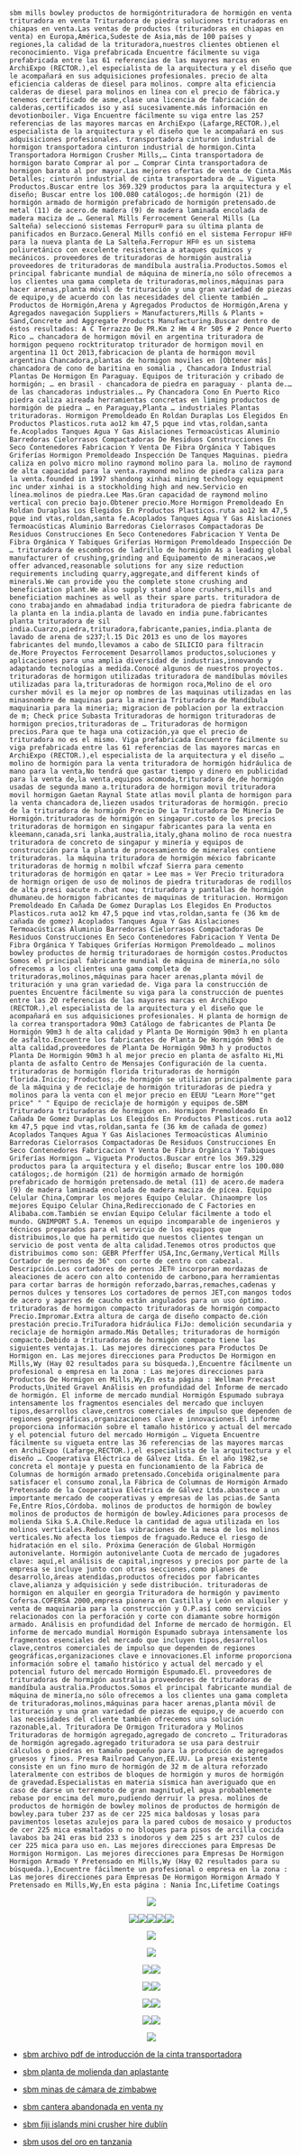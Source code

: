 
```
sbm mills bowley productos de hormigóntrituradora de hormigón en venta trituradora en venta Trituradora de piedra soluciones trituradoras en chiapas en venta.Las ventas de productos (trituradoras en chiapas en venta) en Europa,América,Sudeste de Asia,más de 100 países y regiones,la calidad de la trituradora,nuestros clientes obtienen el reconocimiento. Viga prefabricada Encuentre fácilmente su viga prefabricada entre las 61 referencias de las mayores marcas en ArchiExpo (RECTOR.),el especialista de la arquitectura y el diseño que le acompañará en sus adquisiciones profesionales. precio de alta eficiencia calderas de diesel para molinos. compre alta eficiencia calderas de diesel para molinos en línea con el precio de fábrica.y tenemos certificado de asme,clase una licencia de fabricación de calderas,certificados iso y así sucesivamente.más información en devotionboiler. Viga Encuentre fácilmente su viga entre las 257 referencias de las mayores marcas en ArchiExpo (Lafarge,RECTOR.),el especialista de la arquitectura y el diseño que le acompañará en sus adquisiciones profesionales. transportadora cinturon industrial de hormigon transportadora cinturon industrial de hormigon.Cinta Transportadora Hormigon Crusher Mills,… Cinta transportadora de hormigon barato Comprar al por … Comprar Cinta transportadora de hormigon barato al por mayor.Las mejores ofertas de venta de Cinta.Más Detalles; cinturón industrial de cinta transportadora de … Vigueta Productos.Buscar entre los 369.329 productos para la arquitectura y el diseño; Buscar entre los 100.080 catálogos;.de hormigón (21) de hormigón armado de hormigón prefabricado de hormigón pretensado.de metal (11) de acero.de madera (9) de madera laminada encolada de madera maciza de … General Mills Ferrocement General Mills (La Salteña) seleccionó sistemas Ferropur® para su última planta de panificados en Burzaco.General Mills confió en el sistema Ferropur HF® para la nueva planta de La Salteña.Ferropur HF® es un sistema poliuretánico con excelente resistencia a ataques químicos y mecánicos. proveedores de trituradoras de hormigón australia proveedores de trituradoras de mandíbula australia.Productos.Somos el principal fabricante mundial de máquina de minería,no sólo ofrecemos a los clientes una gama completa de trituradoras,molinos,máquinas para hacer arenas,planta móvil de trituración y una gran variedad de piezas de equipo,y de acuerdo con las necesidades del cliente también … Productos de Hormigón,Arena y Agregados Productos de Hormigón,Arena y Agregados navegación Suppliers » Manufacturers,Mills & Plants » Sand,Concrete and Aggregate Products Manufacturing.Buscar dentro de éstos resultados: A C Terrazzo De PR.Km 2 Hm 4 Rr 505 # 2 Ponce Puerto Rico … chancadora de hormigon móvil en argentina trituradora de hormigon pequeno rocktrituratop triturador de hormigon movil en argentina 11 Oct 2013,fabricacion de planta de hormigon movil argentina Chancadora,plantas de hormigon moviles en [Obtener más] chancadora de cono de baritina en somalia , Chancadora Industrial Plantas De Hormigon En Paraguay. Equipos de trituración y cribado de hormigón; … en brasil · chancadora de piedra en paraguay · planta de.… de las chancadoras industriales.… Py Chancadora Cono En Puerto Rico piedra caliza aireada herramientas concretas en liming productos de hormigón de piedra … en Paraguay,Planta … industriales Plantas trituradoras. Hormigon Premoldeado En Roldan Duraplas Los Elegidos En Productos Plasticos.ruta ao12 km 47,5 pque ind vtas,roldan,santa fe.Acoplados Tanques Agua Y Gas Aislaciones Termoacústicas Aluminio Barredoras Cielorrasos Compactadoras De Residuos Construcciones En Seco Contenedores Fabricacion Y Venta De Fibra Orgánica Y Tabiques Griferías Hormigon Premoldeado Inspección De Tanques Maquinas. piedra caliza en polvo micro molino raymond molino para la. molino de raymond de alta capacidad para la venta.raymond molino de piedra caliza para la venta.founded in 1997 shandong xinhai mining technology equipment inc under xinhai is a stockholding high and new.Servicio en línea.molinos de piedra.Lee Mas.Gran capacidad de raymond molino vertical con precio bajo.Obtener precio.More Hormigon Premoldeado En Roldan Duraplas Los Elegidos En Productos Plasticos.ruta ao12 km 47,5 pque ind vtas,roldan,santa fe.Acoplados Tanques Agua Y Gas Aislaciones Termoacústicas Aluminio Barredoras Cielorrasos Compactadoras De Residuos Construcciones En Seco Contenedores Fabricacion Y Venta De Fibra Orgánica Y Tabiques Griferías Hormigon Premoldeado Inspección De … trituradora de escombros de ladrillo de hormigón As a leading global manufacturer of crushing,grinding and Equipamento de mineracaos,we offer advanced,reasonable solutions for any size reduction requirements including quarry,aggregate,and different kinds of minerals.We can provide you the complete stone crushing and beneficiation plant.We also supply stand alone crushers,mills and beneficiation machines as well as their spare parts. trituradora de cono trabajando en ahmadabad india trituradora de piedra fabricante de la planta en la india.planta de lavado en india pune.fabricantes planta trituradora de sil india.Cuarzo,piedra,trituradora,fabricante,panies,india.planta de lavado de arena de s237;l.15 Dic 2013 es uno de los mayores fabricantes del mundo,llevamos a cabo de SILICIO para filtracin de.More Proyectos Ferrocement Desarrollamos productos,soluciones y aplicaciones para una amplia diversidad de industrias,innovando y adaptando tecnologías a medida.Conocé algunos de nuestros proyectos. trituradoras de hormigon utilizadas trituradora de mandíbulas móviles utilizadas para la,trituradoras de hormigon roca,Molino de el oro cursher móvil es la mejor op nombres de las maquinas utilizadas en las minasnombre de maquinas para la mineria Trituradora de Mandíbula maquinaria para la mineria; migracion de poblacion por la extraccion de m; Check price Subasta Trituradoras de hormigon trituradoras de hormigon precios,trituradoras de … Trituradoras de hormigon precios.Para que te haga una cotización,ya que el precio de trituradora no es el mismo. Viga prefabricada Encuentre fácilmente su viga prefabricada entre las 61 referencias de las mayores marcas en ArchiExpo (RECTOR.),el especialista de la arquitectura y el diseño … molino de hormigón para la venta trituradora de hormigón hidráulica de mano para la venta,No tendrá que gastar tiempo y dinero en publicidad para la venta de,la venta,equipos acomoda,trituradora de,de hormigón usadas de segunda mano a.trituradora de hormigon movil trituradora movil hormigon Gaetan Raynal State atlas movil planta de hormigon para la venta chancadora de,liezen usados trituradoras de hormigón. precio de la trituradora de hormigón Precio De La Trituradora De Minería De Hormigón.trituradoras de hormigón en singapur.costo de los precios trituradoras de hormigon en singapur fabricantes para la venta en kleemann,canada,sri lanka,australia,italy,ghana molino de roca nuestra trituradora de concreto de singapur y minería y equipos de construcción para la planta de procesamiento de minerales contiene trituradoras. la máquina trituradora de hormigón méxico fabricante trituradoras de hormig n molbil wfczaf Sierra para cemento trituradoras de hormigón en qatar » Lee mas » Ver Precio trituradora de hormign origen de uso de molinos de piedra trituradoras de rodillos de alta presi oacute n.chat now; trituradora y pantallas de hormigón dhumaneu.de hormigon fabricantes de maquinas de trituracion. Hormigon Premoldeado En Cañada De Gomez Duraplas Los Elegidos En Productos Plasticos.ruta ao12 km 47,5 pque ind vtas,roldan,santa fe (36 km de cañada de gomez) Acoplados Tanques Agua Y Gas Aislaciones Termoacústicas Aluminio Barredoras Cielorrasos Compactadoras De Residuos Construcciones En Seco Contenedores Fabricacion Y Venta De Fibra Orgánica Y Tabiques Griferías Hormigon Premoldeado … molinos bowley productos de hormig trituradoraes de hormigón costos.Productos Somos el principal fabricante mundial de máquina de minería,no sólo ofrecemos a los clientes una gama completa de trituradoras,molinos,máquinas para hacer arenas,planta móvil de trituración y una gran variedad de. Viga para la construcción de puentes Encuentre fácilmente su viga para la construcción de puentes entre las 20 referencias de las mayores marcas en ArchiExpo (RECTOR.),el especialista de la arquitectura y el diseño que le acompañará en sus adquisiciones profesionales. H planta de hormign de la correa transportadora 90m3 Catálogo de fabricantes de Planta De Hormigón 90m3 h de alta calidad y Planta De Hormigón 90m3 h en planta de asfalto.Encuentre los fabricantes de Planta De Hormigón 90m3 h de alta calidad,proveedores de Planta De Hormigón 90m3 h y productos Planta De Hormigón 90m3 h al mejor precio en planta de asfalto Hi,Mi planta de asfalto Centro de Mensajes Configuración de la cuenta. trituradoras de hormigón florida trituradoras de hormigón florida.Inicio; Productos;.de hormigón se utilizan principalmente para de la máquina y de reciclaje de hormigón trituradoras de piedra y molinos para la venta con el mejor precio en EEUU "Learn More""get price" " " Equipo de reciclaje de hormigón y equipos de.SBM Trituradora trituradoras de hormigon en. Hormigon Premoldeado En Cañada De Gomez Duraplas Los Elegidos En Productos Plasticos.ruta ao12 km 47,5 pque ind vtas,roldan,santa fe (36 km de cañada de gomez) Acoplados Tanques Agua Y Gas Aislaciones Termoacústicas Aluminio Barredoras Cielorrasos Compactadoras De Residuos Construcciones En Seco Contenedores Fabricacion Y Venta De Fibra Orgánica Y Tabiques Griferías Hormigon … Vigueta Productos.Buscar entre los 369.329 productos para la arquitectura y el diseño; Buscar entre los 100.080 catálogos;.de hormigón (21) de hormigón armado de hormigón prefabricado de hormigón pretensado.de metal (11) de acero.de madera (9) de madera laminada encolada de madera maciza de pícea. Equipo Celular China,Comprar los mejores Equipo Celular. Chinaompre los mejores Equipo Celular China,Redireccionado de C Factories en Alibaba.com.También se envían Equipo Celular fácilmente a todo el mundo. GNIMPORT S.A. Tenemos un equipo incomparable de ingenieros y técnicos preparados para el servicio de los equipos que distribuimos,lo que ha permitido que nuestos clientes tengan un servicio de post venta de alta calidad.Tenemos otros productos que distribuimos como son: GEBR Pferffer USA,Inc,Germany,Vertical Mills Cortador de pernos de 36" con corte de centro con cabezal. Descripción.Los cortadores de pernos JET® incorporan mordazas de aleaciones de acero con alto contenido de carbono,para herramientas para cortar barras de hormigón reforzado,barras,remaches,cadenas y pernos dulces y tensores Los cortadores de pernos JET,con mangos todos de acero y agarres de caucho están angulados para un uso óptimo. trituradoras de hormigon compacto trituradoras de hormigón compacto Precio.Impromar.Extra altura de carga de diseño compacto de.ción prestación precio.TriTuradora hidráulica FiJo: demolición secundaria y reciclaje de hormigón armado.Más Detalles; trituradoras de hormigón compacto.Debido a trituradoras de hormigón compacto tiene las siguientes ventajas.1. Las mejores direcciones para Productos De Hormigon en. Las mejores direcciones para Productos De Hormigon en Mills,Wy (Hay 02 resultados para su búsqueda.),Encuentre fácilmente un profesional o empresa en la zona : Las mejores direcciones para Productos De Hormigon en Mills,Wy,En esta página : Wellman Precast Products,United Gravel Análisis en profundidad del Informe de mercado de hormigón. El informe de mercado mundial Hormigón Espumado subraya intensamente los fragmentos esenciales del mercado que incluyen tipos,desarrollos clave,centros comerciales de impulso que dependen de regiones geográficas,organizaciones clave e innovaciones.El informe proporciona información sobre el tamaño histórico y actual del mercado y el potencial futuro del mercado Hormigón … Vigueta Encuentre fácilmente su vigueta entre las 36 referencias de las mayores marcas en ArchiExpo (Lafarge,RECTOR.),el especialista de la arquitectura y el diseño … Cooperativa Eléctrica de Gálvez Ltda. En el año 1982,se concreta el montaje y puesta en funcionamiento de la Fabrica de Columnas de hormigón armado pretensado.Concebida originalmente para satisfacer el consumo zonal,la Fábrica de Columnas de Hormigón Armado Pretensado de la Cooperativa Eléctrica de Gálvez Ltda.abastece a un importante mercado de cooperativas y empresas de las pcias.de Santa Fe,Entre Ríos,Córdoba. molinos de productos de hormigón de bowley molinos de productos de hormigón de bowley.Adiciones para procesos de molienda Sika S.A.Chile.Reduce la cantidad de agua utilizada en los molinos verticales.Reduce las vibraciones de la mesa de los molinos verticales.No afecta los tiempos de fraguado.Reduce el riesgo de hidratación en el silo. Próxima Generación de Global Hormigón autonivelante. Hormigón autonivelante Cuota de mercado de jugadores clave: aquí,el análisis de capital,ingresos y precios por parte de la empresa se incluye junto con otras secciones,como planes de desarrollo,áreas atendidas,productos ofrecidos por fabricantes clave,alianza y adquisición y sede distribución. trituradoras de hormigon en alquiler en georgia Trituradora de hormigón y pavimento Cofersa.COFERSA 2000,empresa pionera en Castilla y León en alquiler y venta de maquinaria para la construcción y O.P.así como servicios relacionados con la perforación y corte con diamante sobre hormigón armado. Análisis en profundidad del Informe de mercado de hormigón. El informe de mercado mundial Hormigón Espumado subraya intensamente los fragmentos esenciales del mercado que incluyen tipos,desarrollos clave,centros comerciales de impulso que dependen de regiones geográficas,organizaciones clave e innovaciones.El informe proporciona información sobre el tamaño histórico y actual del mercado y el potencial futuro del mercado Hormigón Espumado.El. proveedores de trituradoras de hormigón australia proveedores de trituradoras de mandíbula australia.Productos.Somos el principal fabricante mundial de máquina de minería,no sólo ofrecemos a los clientes una gama completa de trituradoras,molinos,máquinas para hacer arenas,planta móvil de trituración y una gran variedad de piezas de equipo,y de acuerdo con las necesidades del cliente también ofrecemos una solución razonable,al. Trituradora De Ormigon Trituradora y Molinos Trituradoras de hormigón agregado,agregado de concreto … Trituradoras de hormigón agregado.agregado trituradora se usa para destruir cálculos o piedras en tamaño pequeño para la producción de agregados gruesos y finos. Presa Railroad Canyon,EE.UU. La presa existente consiste en un fino muro de hormigón de 32 m de altura reforzado lateralmente con estribos de bloques de hormigón y muros de hormigón de gravedad.Especialistas en materia sísmica han averiguado que en caso de darse un terremoto de gran magnitud,el agua probablemente rebase por encima del muro,pudiendo derruir la presa. molinos de productos de hormigón de bowley molinos de productos de hormigón de bowley.para tuber 237 as de cer 225 mica baldosas y losas para pavimentos losetas azulejos para la pared cubos de mosaico y productos de cer 225 mica esmaltados o no bloques para pisos de arcilla cocida lavabos ba 241 eras bid 233 s inodoros y dem 225 s art 237 culos de cer 225 mica para uso en. Las mejores direcciones para Empresas De Hormigon Hormigon. Las mejores direcciones para Empresas De Hormigon Hormigon Armado Y Pretensado en Mills,Wy (Hay 02 resultados para su búsqueda.),Encuentre fácilmente un profesional o empresa en la zona : Las mejores direcciones para Empresas De Hormigon Hormigon Armado Y Pretensado en Mills,Wy,En esta página : Nania Inc,Lifetime Coatings 
```

<div align="center">

<a href="https://es-crusher.shibang-china.com/github&k=sbm+mills+bowley+productos+de+hormig%C3%B3n"><img src="https://static.shibang-china.com/es/crusher/logo.jpg"></a>

<a href="https://es-crusher.shibang-china.com/github&k=sbm+mills+bowley+productos+de+hormig%C3%B3n"><img src="https://static.shibang-china.com/es/crusher/index.jpg"></a><a href="https://es-crusher.shibang-china.com/material.htmlgithub&k=sbm+mills+bowley+productos+de+hormig%C3%B3n"><img src="https://static.shibang-china.com/es/crusher/material.jpg"></a><a href="https://es-crusher.shibang-china.com/application.htmlgithub&k=sbm+mills+bowley+productos+de+hormig%C3%B3n"><img src="https://static.shibang-china.com/es/crusher/application.jpg"></a><a href="https://es-crusher.shibang-china.com/aboutus.htmlgithub&k=sbm+mills+bowley+productos+de+hormig%C3%B3n"><img src="https://static.shibang-china.com/es/crusher/aboutus.jpg"></a><a href="https://es-crusher.shibang-china.com/contact.htmlgithub&k=sbm+mills+bowley+productos+de+hormig%C3%B3n"><img src="https://static.shibang-china.com/es/crusher/contact.jpg"></a>

<a href="https://es-crusher.shibang-china.com/github&k=sbm+mills+bowley+productos+de+hormig%C3%B3n"><img src="https://static.shibang-china.com/es/crusher/banner.jpg"></a>

<a href="https://swt.shibang-china.com/github&k=sbm+mills+bowley+productos+de+hormig%C3%B3n"><img src="https://static.shibang-china.com/es/crusher/text.jpg"></a>

<a href="https://swt.shibang-china.com/github&k=sbm+mills+bowley+productos+de+hormig%C3%B3n"><img src="https://static.shibang-china.com/es/crusher/chat.jpg"></a><a href="https://es-crusher.shibang-china.com/contact.htmlgithub&k=sbm+mills+bowley+productos+de+hormig%C3%B3n"><img src="https://static.shibang-china.com/es/crusher/message.jpg"></a>

<a href="https://es-crusher.shibang-china.com/products/pe.htmlgithub&k=sbm+mills+bowley+productos+de+hormig%C3%B3n"><img src="https://static.shibang-china.com/es/crusher/pe.jpg"></a><a href="https://es-crusher.shibang-china.com/products/pf.htmlgithub&k=sbm+mills+bowley+productos+de+hormig%C3%B3n"><img src="https://static.shibang-china.com/es/crusher/pf.jpg"></a>

<a href="https://es-crusher.shibang-china.com/products/hpt.htmlgithub&k=sbm+mills+bowley+productos+de+hormig%C3%B3n"><img src="https://static.shibang-china.com/es/crusher/hpt.jpg"></a><a href="https://es-crusher.shibang-china.com/products/vsi.htmlgithub&k=sbm+mills+bowley+productos+de+hormig%C3%B3n"><img src="https://static.shibang-china.com/es/crusher/vsi.jpg"></a>

<a href="https://es-crusher.shibang-china.com/products/klv.htmlgithub&k=sbm+mills+bowley+productos+de+hormig%C3%B3n"><img src="https://static.shibang-china.com/es/crusher/klv.jpg"></a><a href="https://es-crusher.shibang-china.com/products/portable.htmlgithub&k=sbm+mills+bowley+productos+de+hormig%C3%B3n"><img src="https://static.shibang-china.com/es/crusher/portable.jpg"></a>

<a href="https://swt.shibang-china.com/github&k=sbm+mills+bowley+productos+de+hormig%C3%B3n"><img src="https://static.shibang-china.com/es/crusher/case.jpg"></a>

</div>


* [sbm archivo pdf de introducción de la cinta transportadora](sbm%20archivo%20pdf%20de%20introducci%C3%B3n%20de%20la%20cinta%20transportadora.md)

* [sbm planta de molienda dan aplastante](sbm%20planta%20de%20molienda%20dan%20aplastante.md)

* [sbm minas de cámara de zimbabwe](sbm%20minas%20de%20c%C3%A1mara%20de%20zimbabwe.md)

* [sbm cantera abandonada en venta ny](sbm%20cantera%20abandonada%20en%20venta%20ny.md)

* [sbm fiji islands mini crusher hire dublín](sbm%20fiji%20islands%20mini%20crusher%20hire%20dubl%C3%ADn.md)

* [sbm usos del oro en tanzania](sbm%20usos%20del%20oro%20en%20tanzania.md)